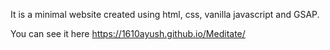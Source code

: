 It is a minimal website created using html, css, vanilla javascript and GSAP.

You can see it here https://1610ayush.github.io/Meditate/
